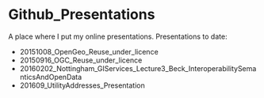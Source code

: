 # Github_Presentations

A place where I put my online presentations. Presentations to date:

* 20151008_OpenGeo_Reuse_under_licence
* 20150916_OGC_Reuse_under_licence
* 20160202_Nottingham_GIServices_Lecture3_Beck_InteroperabilitySemanticsAndOpenData
* 201609_UtilityAddresses_Presentation
